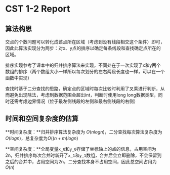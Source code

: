 # CST 1-2 Report

## 算法构思

交点的个数问题可以转化成该点所在区域（考虑到没有线段相交这个条件）即可，因此此算法实现分为两步：对x、y点的排序以确定每条线段和查找确定点所在的区域。

排序实现参考了课本中的归并排序算法来实现，不同处在于一次实现了x和y两个数组的排序（两个数组大小一样所以每次划分的左右两段长度也一样，可以在一个函数中实现）

查找时基于二分查找的思路，确定点的区域时每次比较时利用了叉乘进行判断，从而避免出现除法，考虑到数据范围会超出int，判断时使用long long数据类型，同时还需考虑边界情况（位于最左侧线段的左侧和最右侧线段的右侧）

## 时间和空间复杂度的估算

**时间复杂度：**归并排序算法复杂度为 $O(nlogn)$，二分查找每次算法复杂度为$O(logn)$，总复杂度为$O((n+m)logn)$

**空间复杂度：**全局变量`x_0`和`y_0`存储了坐标轴上的点的信息，占用空间为2n，归并排序每次合并时新开了`x_1`和`y_1`数组，合并后会立即删除，不会保留到之后的合并中，占用空间为2n，二分查找本身不占用空间，因此总空间占用为$O(n)$